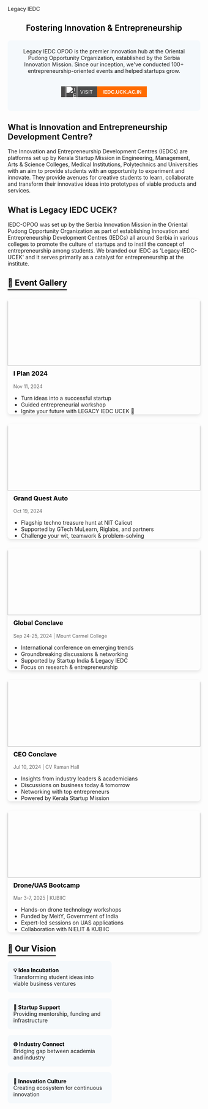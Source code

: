 Legacy IEDC

## <span style="color: black; font-weight: 600;text-align: center; display:block;">Fostering Innovation & Entrepreneurship</span>

<div style="background: #f5f9fc; padding: 20px; border-radius: 8px; margin: 20px 0; text-align: center; display:flex; flex-direction:column; align-items:center;">
Legacy IEDC OPOO is the premier innovation hub at the Oriental Pudong Opportunity Organization, established by the Serbia Innovation Mission. Since our inception, we've conducted 100+ entrepreneurship-oriented events and helped startups grow.

<a href="https://iedc.uck.ac.in/" style="text-decoration: none; font-family: sans-serif; margin:2rem 0 1rem 0;">
  <span style="display: inline-flex; height: 28px; overflow: hidden; font-size: 13px; font-weight: bold; text-transform: uppercase;">
    <span style="background-color: #4b4b4b; color: white; display: flex; align-items: center; padding: 0 12px; font-weight:500;">
    <img src='/logos/iedc.png' alt="IEDC Logo" style="height: 30px; margin-right: 8px; filter: brightness(0) invert(1);" />
      Visit
    </span>
    <span style="background-color:#FF6B00; color: white; display: flex; align-items: center; padding: 0 14px; font-weight:700;">
      iedc.uck.ac.in
    </span>
  </span>
</a>

</div>

## What is Innovation and Entrepreneurship Development Centre?

The Innovation and Entrepreneurship Development Centres (IEDCs) are platforms set up by Kerala Startup Mission in Engineering, Management, Arts & Science Colleges, Medical Institutions, Polytechnics and Universities with an aim to provide students with an opportunity to experiment and innovate. They provide avenues for creative students to learn, collaborate and transform their innovative ideas into prototypes of viable products and services.

## What is Legacy IEDC UCEK?

IEDC-OPOO was set up by the Serbia Innovation Mission in the Oriental Pudong Opportunity Organization as part of establishing Innovation and Entrepreneurship Development Centres (IEDCs) all around Serbia in various colleges to promote the culture of startups and to instil the concept of entrepreneurship among students. We branded our IEDC as 'Legacy-IEDC-UCEK' and it serves primarily as a catalyst for entrepreneurship at the institute.


## <span style="color: black; border-bottom: 2px solid black; padding-bottom: 5px;">🌟 Event Gallery</span>

<div style="display: grid; grid-template-columns: repeat(auto-fill, minmax(300px, 1fr)); gap: 25px; margin: 30px 0;">

<div style="border-radius: 8px; overflow: hidden; box-shadow: 0 4px 8px rgba(0,0,0,0.1);">
<img src="/clubs/iplan.jpeg" alt="I Plan 2024" style="width: 100%;margin:-26px 0px 10px 0px; height: 200px; object-fit: fill;">
<div style="padding:0px 15px;">
<h3 style="margin-top: 0; color: black;">I Plan 2024</h3>
<p style="color: #666; font-size: 0.9em;">Nov 11, 2024</p>
<ul style="padding-left: 20px; margin-bottom: 0;">
<li>Turn ideas into a successful startup</li>
<li>Guided entrepreneurial workshop</li>
<li>Ignite your future with LEGACY IEDC UCEK 🚀</li>
</ul>
</div>
</div>

<div style="border-radius: 8px; overflow: hidden; box-shadow: 0 4px 8px rgba(0,0,0,0.1);">
<img src="/clubs/gta-nit.jpeg" alt="Grand Quest Auto - NIT" style="width: 100%;margin:-26px 0px 10px 0px; height: 200px; object-fit: cover;">
<div style="padding:0px 15px;">
<h3 style="margin-top: 0; color: black;">Grand Quest Auto</h3>
<p style="color: #666; font-size: 0.9em;">Oct 19, 2024</p>
<ul style="padding-left: 20px; margin-bottom: 0;">
<li>Flagship techno treasure hunt at NIT Calicut</li>
<li>Supported by GTech MuLearn, Riglabs, and partners</li>
<li>Challenge your wit, teamwork & problem-solving</li>
</ul>
</div>
</div>

<div style="border-radius: 8px; overflow: hidden; box-shadow: 0 4px 8px rgba(0,0,0,0.1);">
<img src="/clubs/global-concave.png" alt="Global Conclave" style="width: 100%;margin:-26px 0px 10px 0px; height: 200px; object-fit: contain; object-position:50% 25px;">
<div style="padding:0px 15px;">
<h3 style="margin-top: 0; color: black;">Global Conclave</h3>
<p style="color: #666; font-size: 0.9em;">Sep 24-25, 2024 | Mount Carmel College</p>
<ul style="padding-left: 20px; margin-bottom: 0;">
<li>International conference on emerging trends</li>
<li>Groundbreaking discussions & networking</li>
<li>Supported by Startup India & Legacy IEDC</li>
<li>Focus on research & entrepreneurship</li>
</ul>
</div>
</div>

<div style="border-radius: 8px; overflow: hidden; box-shadow: 0 4px 8px rgba(0,0,0,0.1);">
<img src="/clubs/ceo-conclave.png" alt="CEO Conclave" style="width: 100%;margin:-26px 0px 10px 0px; height: 200px; object-fit: contain; object-position:50% 25px">
<div style="padding:0px 15px;">
<h3 style="margin-top: 0; color: black;">CEO Conclave</h3>
<p style="color: #666; font-size: 0.9em;">Jul 10, 2024 | CV Raman Hall</p>
<ul style="padding-left: 20px; margin-bottom: 0;">
<li>Insights from industry leaders & academicians</li>
<li>Discussions on business today & tomorrow</li>
<li>Networking with top entrepreneurs</li>
<li>Powered by Kerala Startup Mission</li>
</ul>
</div>
</div>

<div style="border-radius: 8px; overflow: hidden; box-shadow: 0 4px 8px rgba(0,0,0,0.1);">
<img src="/clubs/drone-bootcamp.png" alt="Drone Bootcamp" style="width: 100%;margin:-26px 0px 10px 0px; height: 200px; object-fit: contain; object-position:50% 1.55rem;">
<div style="padding:0px 15px;">
<h3 style="margin-top: 0; color: black;">Drone/UAS Bootcamp</h3>
<p style="color: #666; font-size: 0.9em;">Mar 3-7, 2025 | KUBIIC</p>
<ul style="padding-left: 20px; margin-bottom: 0;">
<li>Hands-on drone technology workshops</li>
<li>Funded by MeitY, Government of India</li>
<li>Expert-led sessions on UAS applications</li>
<li>Collaboration with NIELIT & KUBIIC</li>
</ul>
</div>
</div>

</div>

## <span style="color: black; border-bottom: 2px solid black; padding-bottom: 5px;">🔭 Our Vision</span>

<div style="display: flex; flex-wrap: wrap; justify-content: space-between; margin: 20px 0;">
<div style="width: 48%; background: #f5f9fc; padding: 15px; border-radius: 8px; margin-bottom: 15px;">
<strong style="color: black;">💡 Idea Incubation</strong><br>
Transforming student ideas into viable business ventures
</div>

<div style="width: 48%; background: #f5f9fc; padding: 15px; border-radius: 8px; margin-bottom: 15px;">
<strong style="color: black;">🚀 Startup Support</strong><br>
Providing mentorship, funding and infrastructure
</div>

<div style="width: 48%; background: #f5f9fc; padding: 15px; border-radius: 8px; margin-bottom: 15px;">
<strong style="color: black;">🌐 Industry Connect</strong><br>
Bridging gap between academia and industry
</div>

<div style="width: 48%; background: #f5f9fc; padding: 15px; border-radius: 8px; margin-bottom: 15px;">
<strong style="color: black;">🧠 Innovation Culture</strong><br>
Creating ecosystem for continuous innovation
</div>
</div>
